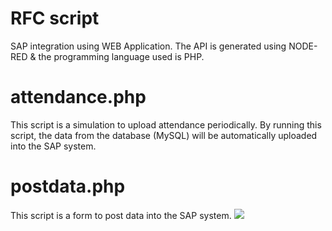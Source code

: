 # RFC script
SAP integration using WEB Application.
The API is generated using NODE-RED & the programming language used is PHP.

# attendance.php
This script is a simulation to upload attendance periodically. By running this script, the data from the database (MySQL) will be automatically uploaded into the SAP system.

# postdata.php
This script is a form to post data into the SAP system.
<img src = 'postdata.jpg'>
